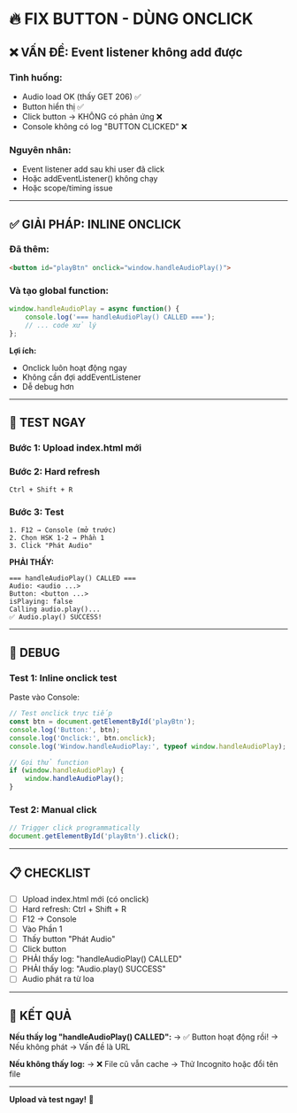 # 🔥 FIX BUTTON - DÙNG ONCLICK

## ❌ VẤN ĐỀ: Event listener không add được

### Tình huống:
- Audio load OK (thấy GET 206) ✅
- Button hiển thị ✅
- Click button → KHÔNG có phản ứng ❌
- Console không có log "BUTTON CLICKED" ❌

### Nguyên nhân:
- Event listener add sau khi user đã click
- Hoặc addEventListener() không chạy
- Hoặc scope/timing issue

---

## ✅ GIẢI PHÁP: INLINE ONCLICK

### Đã thêm:
```html
<button id="playBtn" onclick="window.handleAudioPlay()">
```

### Và tạo global function:
```javascript
window.handleAudioPlay = async function() {
    console.log('=== handleAudioPlay() CALLED ===');
    // ... code xử lý
};
```

**Lợi ích:**
- Onclick luôn hoạt động ngay
- Không cần đợi addEventListener
- Dễ debug hơn

---

## 🚀 TEST NGAY

### Bước 1: Upload index.html mới

### Bước 2: Hard refresh
```
Ctrl + Shift + R
```

### Bước 3: Test
```
1. F12 → Console (mở trước)
2. Chọn HSK 1-2 → Phần 1
3. Click "Phát Audio"
```

**PHẢI THẤY:**
```
=== handleAudioPlay() CALLED ===
Audio: <audio ...>
Button: <button ...>
isPlaying: false
Calling audio.play()...
✅ Audio.play() SUCCESS!
```

---

## 🧪 DEBUG

### Test 1: Inline onclick test
Paste vào Console:
```javascript
// Test onclick trực tiếp
const btn = document.getElementById('playBtn');
console.log('Button:', btn);
console.log('Onclick:', btn.onclick);
console.log('Window.handleAudioPlay:', typeof window.handleAudioPlay);

// Gọi thử function
if (window.handleAudioPlay) {
    window.handleAudioPlay();
}
```

### Test 2: Manual click
```javascript
// Trigger click programmatically
document.getElementById('playBtn').click();
```

---

## 📋 CHECKLIST

- [ ] Upload index.html mới (có onclick)
- [ ] Hard refresh: Ctrl + Shift + R
- [ ] F12 → Console
- [ ] Vào Phần 1
- [ ] Thấy button "Phát Audio"
- [ ] Click button
- [ ] PHẢI thấy log: "handleAudioPlay() CALLED"
- [ ] PHẢI thấy log: "Audio.play() SUCCESS"
- [ ] Audio phát ra từ loa

---

## 🎯 KẾT QUẢ

**Nếu thấy log "handleAudioPlay() CALLED":**
→ ✅ Button hoạt động rồi!
→ Nếu không phát → Vấn đề là URL

**Nếu không thấy log:**
→ ❌ File cũ vẫn cache
→ Thử Incognito hoặc đổi tên file

---

**Upload và test ngay!** 🚀
